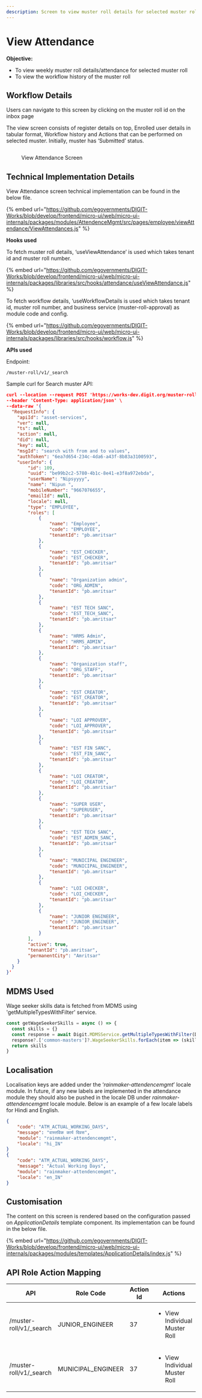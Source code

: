 ```yaml
---
description: Screen to view muster roll details for selected muster roll.
---
```


# View Attendance

**Objective:**

* To view weekly muster roll details/attendance for selected muster roll
* To view the workflow history of the muster roll

## Workflow Details

Users can navigate to this screen by clicking on the muster roll id on the inbox page

The view screen consists of register details on top, Enrolled user details in tabular format, Workflow history and Actions that can be performed on selected muster. Initially, muster has ‘Submitted’ status.

<figure><img src="../../../../../../.gitbook/assets/Attendance_View_With_Actions.png" alt=""><figcaption><p>View Attendance Screen</p></figcaption></figure>

## Technical Implementation Details

View Attendance screen technical implementation can be found in the below file.&#x20;

{% embed url="https://github.com/egovernments/DIGIT-Works/blob/develop/frontend/micro-ui/web/micro-ui-internals/packages/modules/AttendenceMgmt/src/pages/employee/viewAttendance/ViewAttendances.js" %}

**Hooks used**

To fetch muster roll details, ‘useViewAttendance’ is used which takes tenant id and muster roll number.                                                                                          &#x20;

{% embed url="https://github.com/egovernments/DIGIT-Works/blob/develop/frontend/micro-ui/web/micro-ui-internals/packages/libraries/src/hooks/attendance/useViewAttendance.js" %}

To fetch workflow details, ‘useWorkflowDetails is used which takes tenant id, muster roll number, and business service (muster-roll-approval) as module code and config. &#x20;

{% embed url="https://github.com/egovernments/DIGIT-Works/blob/develop/frontend/micro-ui/web/micro-ui-internals/packages/libraries/src/hooks/workflow.js" %}

&#x20;                                                                              &#x20;

**APIs used**

Endpoint:

```markup
/muster-roll/v1/_search
```

Sample curl for Search muster API:

```json
curl --location --request POST 'https://works-dev.digit.org/muster-roll/v1/_search?tenantId=pb.amritsar&musterRollNumber=MR/2022-23/01/24/000356' \
--header 'Content-Type: application/json' \
--data-raw '{
  "RequestInfo": {
    "apiId": "asset-services",
    "ver": null,
    "ts": null,
    "action": null,
    "did": null,
    "key": null,
    "msgId": "search with from and to values",
    "authToken": "6ea7d654-234c-4da6-a43f-8b83a3100593",
    "userInfo": {
        "id": 109,
        "uuid": "be99b2c2-5780-4b1c-8e41-e3f8a972ebda",
        "userName": "Nipsyyyy",
        "name": "Nipun ",
        "mobileNumber": "9667076655",
        "emailId": null,
        "locale": null,
        "type": "EMPLOYEE",
        "roles": [
            {
                "name": "Employee",
                "code": "EMPLOYEE",
                "tenantId": "pb.amritsar"
            },
            {
                "name": "EST_CHECKER",
                "code": "EST_CHECKER",
                "tenantId": "pb.amritsar"
            },
            {
                "name": "Organization admin",
                "code": "ORG_ADMIN",
                "tenantId": "pb.amritsar"
            },
            {
                "name": "EST TECH SANC",
                "code": "EST_TECH_SANC",
                "tenantId": "pb.amritsar"
            },
            {
                "name": "HRMS Admin",
                "code": "HRMS_ADMIN",
                "tenantId": "pb.amritsar"
            },
            {
                "name": "Organization staff",
                "code": "ORG_STAFF",
                "tenantId": "pb.amritsar"
            },
            {
                "name": "EST CREATOR",
                "code": "EST_CREATOR",
                "tenantId": "pb.amritsar"
            },
            {
                "name": "LOI APPROVER",
                "code": "LOI_APPROVER",
                "tenantId": "pb.amritsar"
            },
            {
                "name": "EST FIN SANC",
                "code": "EST_FIN_SANC",
                "tenantId": "pb.amritsar"
            },
            {
                "name": "LOI CREATOR",
                "code": "LOI_CREATOR",
                "tenantId": "pb.amritsar"
            },
            {
                "name": "SUPER USER",
                "code": "SUPERUSER",
                "tenantId": "pb.amritsar"
            },
            {
                "name": "EST TECH SANC",
                "code": "EST_ADMIN_SANC",
                "tenantId": "pb.amritsar"
            },
            {
                "name": "MUNICIPAL ENGINEER",
                "code": "MUNICIPAL_ENGINEER",
                "tenantId": "pb.amritsar"
            },
            {
                "name": "LOI CHECKER",
                "code": "LOI_CHECKER",
                "tenantId": "pb.amritsar"
            },
            {
                "name": "JUNIOR ENGINEER",
                "code": "JUNIOR_ENGINEER",
                "tenantId": "pb.amritsar"
            }
        ],
        "active": true,
        "tenantId": "pb.amritsar",
        "permanentCity": "Amritsar"
    }
  }
}'
```

## MDMS Used

Wage seeker skills data is fetched from MDMS using 'getMultipleTypesWithFilter' service.

```javascript
const getWageSeekerSkills = async () => {
  const skills = {}
  const response = await Digit.MDMSService.getMultipleTypesWithFilter(Digit.ULBService.getStateId(), "common-masters", [{"name": "WageSeekerSkills"}])
  response?.['common-masters']?.WageSeekerSkills.forEach(item => (skills[item.code] = item))
  return skills
}

```

## Localisation

Localisation keys are added under the ‘_rainmaker-attendencemgmt_’ locale module. In future, if any new labels are implemented in the attendance module they should also be pushed in the locale DB under _rainmaker-attendencemgmt_ locale module. Below is an example of a few locale labels for Hindi and English.

```json
{
    "code": "ATM_ACTUAL_WORKING_DAYS",
    "message": "वास्तविक कार्य दिवस",
    "module": "rainmaker-attendencemgmt",
    "locale": "hi_IN"
}
{
    "code": "ATM_ACTUAL_WORKING_DAYS",
    "message": "Actual Working Days",
    "module": "rainmaker-attendencemgmt",
    "locale": "en_IN"
}

```

## Customisation

The content on this screen is rendered based on the configuration passed on _ApplicationDetails_ template component. Its implementation can be found in the below file.                              &#x20;

{% embed url="https://github.com/egovernments/DIGIT-Works/blob/develop/frontend/micro-ui/web/micro-ui-internals/packages/modules/templates/ApplicationDetails/index.js" %}

## API Role Action Mapping

<table><thead><tr><th>API</th><th>Role Code</th><th data-type="number">Action Id</th><th>Actions</th></tr></thead><tbody><tr><td>/muster-roll/v1/_search</td><td>JUNIOR_ENGINEER</td><td>37</td><td><ul><li>View Individual Muster Roll</li></ul></td></tr><tr><td>/muster-roll/v1/_search</td><td>MUNICIPAL_ENGINEER</td><td>37</td><td><ul><li>View Individual Muster Roll</li></ul></td></tr></tbody></table>
